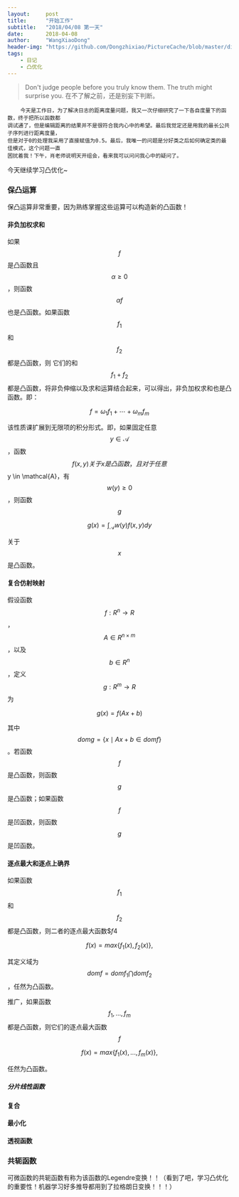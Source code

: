 ```yaml
---
layout:     post
title:      "开始工作"
subtitle:   "2018/04/08 第一天"
date:       2018-04-08
author:     "WangXiaoDong"
header-img: "https://github.com/Dongzhixiao/PictureCache/blob/master/diaryPic/20180408.jpg?raw=true"
tags:
    - 日记
    - 凸优化
---
```


>Don't judge people before you truly know them. The truth might surprise you. 
在不了解之前，还是别妄下判断。
                                                                               


```
    今天是工作日，为了解决日志的距离度量问题，我又一次仔细研究了一下各自度量下的函数，终于把所以函数都
调试通了，但是编辑距离的结果并不是很符合我内心中的希望。最后我觉定还是用我的最长公共子序列进行距离度量，
但是对于0的处理我采用了直接赋值为0.5。最后，我唯一的问题是分好类之后如何确定类的最佳模式，这个问题一直
困扰着我！下午，肖老师说明天开组会，看来我可以问问我心中的疑问了。
```

今天继续学习凸优化~

### 保凸运算

保凸运算非常重要，因为熟练掌握这些运算可以构造新的凸函数！

#### 非负加权求和

如果$$f$$是凸函数且$$\alpha \ge 0$$，则函数$$\alpha f$$也是凸函数。如果函数$$f_1$$和$$f_2$$都是凸函数，则
它们的和$$f_1 + f_2$$都是凸函数，将非负伸缩以及求和运算结合起来，可以得出，非负加权求和也是凸函数。即：

$$f = \omega_1 f_1 + \cdots + \omega_m f_m$$

该性质课扩展到无限项的积分形式。即，如果固定任意$$y \in \mathcal{A}$$，函数$$f(x,y)关于x是凸函数，且对于任意$$y \in \mathcal{A}，有
$$w(y) \ge 0$$，则函数$$g$$

$$g(x)= \int_\mathcal{A} w(y)f(x,y)dy$$

关于$$x$$是凸函数。

#### 复合仿射映射

假设函数$$f:R^n \to R$$，$$A \in R^{n \times m}$$，以及$$b \in R^n$$，定义$$g:R^m \to R$$为

$$g(x)=f(Ax+b)$$

其中$$dom g= \{ x \mid Ax+b \in dom f \} $$。若函数$$f$$是凸函数，则函数$$g$$是凸函数；如果函数$$f$$是凹函数，则函数$$g$$是凹函数。


#### 逐点最大和逐点上确界

如果函数$$f_1$$和$$f_2$$都是凸函数，则二者的逐点最大函数$$f$4

$$f(x)=max\{ f_1(x),f_2(x)\},$$

其定义域为$$domf=domf_1 \bigcap domf_2$$，任然为凸函数。

推广，如果函数$$f_1,...,f_m$$都是凸函数，则它们的逐点最大函数$$f$$

$$f(x)=max\{ f_1(x),...,f_m(x)\},$$

任然为凸函数。

##### 分片线性函数



#### 复合



#### 最小化

#### 透视函数

### 共轭函数

可微函数的共轭函数有称为该函数的Legendre变换！！（看到了吧，学习凸优化的重要性！机器学习好多推导都用到了拉格朗日变换！！！）
